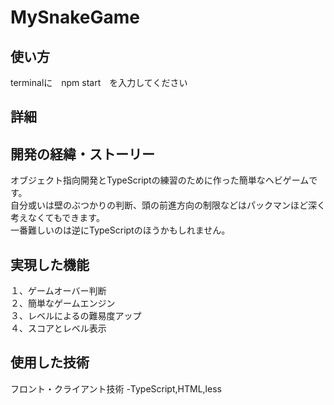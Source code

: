 # MySnakeGame
## 使い方
 terminalに　npm start　を入力してください
## 詳細
## 開発の経緯・ストーリー
オブジェクト指向開発とTypeScriptの練習のために作った簡単なヘビゲームです。  
自分或いは壁のぶつかりの判断、頭の前進方向の制限などはパックマンほど深く考えなくてもできます。  
一番難しいのは逆にTypeScriptのほうかもしれません。  
## 実現した機能
１、ゲームオーバー判断  
２、簡単なゲームエンジン  
３、レベルによるの難易度アップ  
４、スコアとレベル表示  

## 使用した技術
フロント・クライアント技術 -TypeScript,HTML,less
